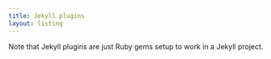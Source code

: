 ```yaml
---
title: Jekyll plugins
layout: listing
---
```


Note that Jekyll plugins are just Ruby gems setup to work in a Jekyll project.
